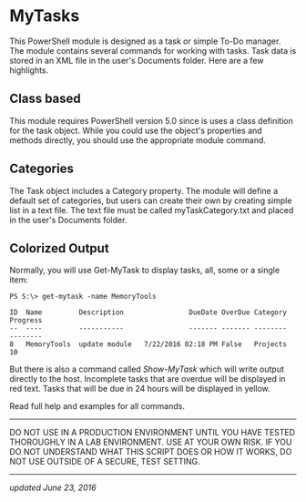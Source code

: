 # MyTasks #

This PowerShell module is designed as a task or simple To-Do manager. The
module contains several commands for working with tasks. Task data is stored
in an XML file in the user's Documents folder. Here are a few highlights.

## Class based ##
This module requires PowerShell version 5.0 since is uses a class definition
for the task object. While you could use the object's properties and methods
directly, you should use the appropriate module command.

## Categories ##
The Task object includes a Category property. The module will define a default
set of categories, but users can create their own by creating simple list in
a text file. The text file must be called myTaskCategory.txt and placed in the
user's Documents folder.

## Colorized Output ##
Normally, you will use Get-MyTask to display tasks, all, some or a single item:

```
PS S:\> get-mytask -name MemoryTools

ID  Name         Description                DueDate OverDue Category  Progress
--  ----         -----------                ------- ------- --------  --------
8   MemoryTools  update module   7/22/2016 02:18 PM False   Projects        10
```
But there is also a command called *Show-MyTask* which will write output directly
to the host. Incomplete tasks that are overdue will be displayed in red text.
Tasks that will be due in 24 hours will be displayed in yellow.

Read full help and examples for all commands.

****************************************************************
DO NOT USE IN A PRODUCTION ENVIRONMENT UNTIL YOU HAVE TESTED 
THOROUGHLY IN A LAB ENVIRONMENT. USE AT YOUR OWN RISK. IF YOU DO 
NOT UNDERSTAND WHAT THIS SCRIPT DOES OR HOW IT WORKS, DO NOT USE
OUTSIDE OF A SECURE, TEST SETTING.      
****************************************************************

*updated June 23, 2016*